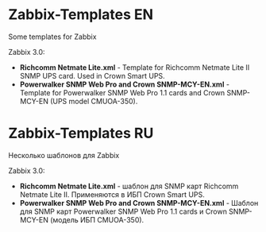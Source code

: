 # Zabbix-Templates EN
Some templates for Zabbix  
  
Zabbix 3.0:  
- **Richcomm Netmate Lite.xml** - Template for Richcomm Netmate Lite II SNMP UPS card. Used in Crown Smart UPS.  
- **Powerwalker SNMP Web Pro and Crown SNMP-MCY-EN.xml** - Template for Powerwalker SNMP Web Pro 1.1 cards and Crown SNMP-MCY-EN (UPS model CMUOA-350).  


# Zabbix-Templates RU
Несколько шаблонов для Zabbix
  
Zabbix 3.0:  
- **Richcomm Netmate Lite.xml** - шаблон для SNMP карт Richcomm Netmate Lite II. Применяются в ИБП Crown Smart UPS.
- **Powerwalker SNMP Web Pro and Crown SNMP-MCY-EN.xml** - Шаблон для SNMP карт Powerwalker SNMP Web Pro 1.1 cards и Crown SNMP-MCY-EN (модель ИБП CMUOA-350).  
